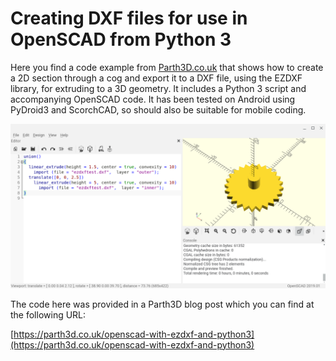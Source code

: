 # Creating DXF files for use in OpenSCAD from Python 3

Here you find a code example from [Parth3D.co.uk](https://parth3d.co.uk/) that shows how to create a 2D section through a cog and export it to a DXF file, using the EZDXF library, for extruding to a 3D geometry. It includes a Python 3 script and accompanying OpenSCAD code. It has been tested on Android using PyDroid3 and ScorchCAD, so should also be suitable for mobile coding.

![Screenshot of the OpenSCAD window](./ezdxfopenscad.png)

The code here was provided in a Parth3D blog post which you can find at the following URL:

[https://parth3d.co.uk/openscad-with-ezdxf-and-python3](https://parth3d.co.uk/openscad-with-ezdxf-and-python3)

